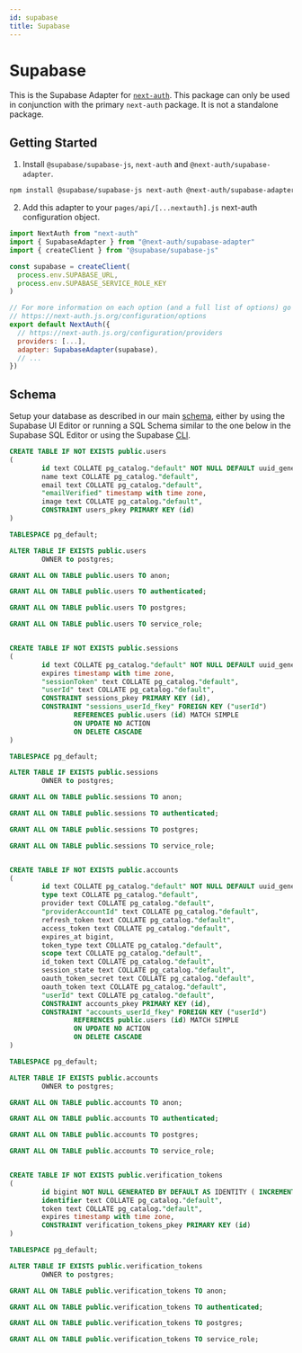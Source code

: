 ```yaml
---
id: supabase
title: Supabase
---
```


# Supabase

This is the Supabase Adapter for [`next-auth`](https://next-auth.js.org). This package can only be used in conjunction with the primary `next-auth` package. It is not a standalone package.

## Getting Started

1. Install `@supabase/supabase-js`, `next-auth` and `@next-auth/supabase-adapter`.

```bash npm2yarn2pnpm
npm install @supabase/supabase-js next-auth @next-auth/supabase-adapter
```

2. Add this adapter to your `pages/api/[...nextauth].js` next-auth configuration object.

```js
import NextAuth from "next-auth"
import { SupabaseAdapter } from "@next-auth/supabase-adapter"
import { createClient } from "@supabase/supabase-js"

const supabase = createClient(
  process.env.SUPABASE_URL,
  process.env.SUPABASE_SERVICE_ROLE_KEY
)

// For more information on each option (and a full list of options) go to
// https://next-auth.js.org/configuration/options
export default NextAuth({
  // https://next-auth.js.org/configuration/providers
  providers: [...],
  adapter: SupabaseAdapter(supabase),
  // ...
})
```

## Schema

Setup your database as described in our main [schema](/adapters/models), either by using
the Supabase UI Editor or running a SQL Schema similar to the one below in the Supabase SQL Editor
or using the Supabase [CLI](https://supabase.com/docs/reference/cli/about).

```sql
CREATE TABLE IF NOT EXISTS public.users
(
		id text COLLATE pg_catalog."default" NOT NULL DEFAULT uuid_generate_v4(),
		name text COLLATE pg_catalog."default",
		email text COLLATE pg_catalog."default",
		"emailVerified" timestamp with time zone,
		image text COLLATE pg_catalog."default",
		CONSTRAINT users_pkey PRIMARY KEY (id)
)

TABLESPACE pg_default;

ALTER TABLE IF EXISTS public.users
		OWNER to postgres;

GRANT ALL ON TABLE public.users TO anon;

GRANT ALL ON TABLE public.users TO authenticated;

GRANT ALL ON TABLE public.users TO postgres;

GRANT ALL ON TABLE public.users TO service_role;


CREATE TABLE IF NOT EXISTS public.sessions
(
		id text COLLATE pg_catalog."default" NOT NULL DEFAULT uuid_generate_v4(),
		expires timestamp with time zone,
		"sessionToken" text COLLATE pg_catalog."default",
		"userId" text COLLATE pg_catalog."default",
		CONSTRAINT sessions_pkey PRIMARY KEY (id),
		CONSTRAINT "sessions_userId_fkey" FOREIGN KEY ("userId")
				REFERENCES public.users (id) MATCH SIMPLE
				ON UPDATE NO ACTION
				ON DELETE CASCADE
)

TABLESPACE pg_default;

ALTER TABLE IF EXISTS public.sessions
		OWNER to postgres;

GRANT ALL ON TABLE public.sessions TO anon;

GRANT ALL ON TABLE public.sessions TO authenticated;

GRANT ALL ON TABLE public.sessions TO postgres;

GRANT ALL ON TABLE public.sessions TO service_role;


CREATE TABLE IF NOT EXISTS public.accounts
(
		id text COLLATE pg_catalog."default" NOT NULL DEFAULT uuid_generate_v4(),
		type text COLLATE pg_catalog."default",
		provider text COLLATE pg_catalog."default",
		"providerAccountId" text COLLATE pg_catalog."default",
		refresh_token text COLLATE pg_catalog."default",
		access_token text COLLATE pg_catalog."default",
		expires_at bigint,
		token_type text COLLATE pg_catalog."default",
		scope text COLLATE pg_catalog."default",
		id_token text COLLATE pg_catalog."default",
		session_state text COLLATE pg_catalog."default",
		oauth_token_secret text COLLATE pg_catalog."default",
		oauth_token text COLLATE pg_catalog."default",
		"userId" text COLLATE pg_catalog."default",
		CONSTRAINT accounts_pkey PRIMARY KEY (id),
		CONSTRAINT "accounts_userId_fkey" FOREIGN KEY ("userId")
				REFERENCES public.users (id) MATCH SIMPLE
				ON UPDATE NO ACTION
				ON DELETE CASCADE
)

TABLESPACE pg_default;

ALTER TABLE IF EXISTS public.accounts
		OWNER to postgres;

GRANT ALL ON TABLE public.accounts TO anon;

GRANT ALL ON TABLE public.accounts TO authenticated;

GRANT ALL ON TABLE public.accounts TO postgres;

GRANT ALL ON TABLE public.accounts TO service_role;


CREATE TABLE IF NOT EXISTS public.verification_tokens
(
		id bigint NOT NULL GENERATED BY DEFAULT AS IDENTITY ( INCREMENT 1 START 1 MINVALUE 1 MAXVALUE 9223372036854775807 CACHE 1 ),
		identifier text COLLATE pg_catalog."default",
		token text COLLATE pg_catalog."default",
		expires timestamp with time zone,
		CONSTRAINT verification_tokens_pkey PRIMARY KEY (id)
)

TABLESPACE pg_default;

ALTER TABLE IF EXISTS public.verification_tokens
		OWNER to postgres;

GRANT ALL ON TABLE public.verification_tokens TO anon;

GRANT ALL ON TABLE public.verification_tokens TO authenticated;

GRANT ALL ON TABLE public.verification_tokens TO postgres;

GRANT ALL ON TABLE public.verification_tokens TO service_role;
```
